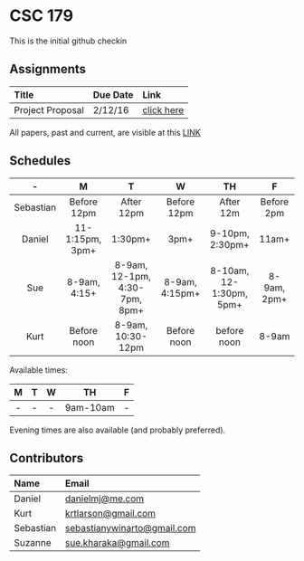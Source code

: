 # CSC 179

This is the initial github checkin

## Assignments

| Title | Due Date | Link |
|:------|:---------|:-----|
| Project Proposal | 2/12/16 | [click here](https://docs.google.com/document/d/1-dSPMSWEyjwhsnQB_SfnWATSgi5yTWD6aX5-CBQ246g/edit?usp=docslist_api) |

All papers, past and current, are visible at this [LINK](https://drive.google.com/drive/folders/0B01T4L-ATMLhTWtRb2VZSzYwVzA)

## Schedules

| - | M | T | W | TH | F |
|:-:|:-:|:-:|:-:|:--:|:-:|
| Sebastian | Before 12pm | After 12pm | Before 12pm | After 12m | Before 2pm |
| Daniel | 11-1:15pm, 3pm+ | 1:30pm+ | 3pm+ | 9-10pm, 2:30pm+ | 11am+ |
| Sue | 8-9am, 4:15+ | 8-9am, 12-1pm, 4:30-7pm, 8pm+ | 8-9am, 4:15pm+ | 8-10am, 12-1:30pm, 5pm+ | 8-9am, 2pm+ |
| Kurt | Before noon | 8-9am, 10:30-12pm | Before noon | before noon | 8-9am |

Available times:

| M | T | W | TH | F |
|:-:|:-:|:-:|:--:|:-:|
| - | - | - | 9am-10am | - |

Evening times are also available (and probably preferred).

## Contributors

| Name      | Email                       |
|:----------|:----------------------------|
| Daniel    | danielmj@me.com             |
| Kurt 	    | krtlarson@gmail.com         |
| Sebastian | sebastianywinarto@gmail.com |
| Suzanne   | sue.kharaka@gmail.com       |
